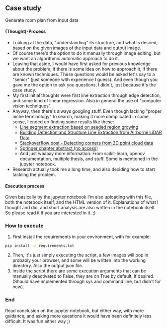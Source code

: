 ## Case study
Generate room plan from input data
#### (Thought)-Process
- Looking at the data, "understanding" its structure, and what is desired,
  based on the given images of the input data and output image.
- Of course there's the option to do it manually through image editing,
  but we want an algorithmic automatic approach to do it.
- Leaving that aside, I would have first asked for previous knowledge
  about the problem, if there is some idea on how to approach it, if
  there are known techniques. These questions would be asked let's say
  to a "senior" (just someone with experience I guess). And even though
  you gave me the option to ask you questions, I didn't, just because
  it's the case study.
- My first initial thoughts were first line extraction through edge detection,
  and some kind of linear regression. Also in general the use of "computer vision
  techniques".
- Anyway, then there's always googling stuff. Even though lacking "proper niche
  terminology" to search, making it more complicated in some sense, I ended up
  finding some results like these:
  * [Line segment extraction based on seeded region growing](https://journals.sagepub.com/doi/pdf/10.1177/1729881418755245)
  * [Building Detection and Structure Line Extraction from Airborne LiDAR Data](https://www.researchgate.net/profile/Pai-Hui-Hsu/publication/267428229_Building_Detection_and_Structure_Line_Extraction_from_Airborne_LiDAR_Data/links/5711ed2f08aeebe07c024b64/Building-Detection-and-Structure-Line-Extraction-from-Airborne-LiDAR-Data.pdf)
  * [Stackoverflow post - Detecting corners from 2D point cloud data](https://stackoverflow.com/questions/59049990/how-can-i-detect-the-corner-from-2d-point-cloud-or-lidar-scanned-data) 
  * [Springer chapter abstract (no access)](https://link.springer.com/chapter/10.1007/978-3-540-36998-1_27)
  * And just waaaay more information. From scikit-learn, opencv documentation, multiple thesis, and stuff. Some is mentioned in the jupyter notebook.
- Research actually took me a long time, and also deciding how to start tackling the problem.

#### Execution process
Given basically by the jupyter notebook I'm also uploading with this file, both the notebook itself,
and the HTML version of it. Explanations of what I thought and did, and short analysis are also
written in the notebook itself. So please read it if you are interested in it. ;)

### How to execute
1. First install the requirements in your environment, with for example:
  ```bash
  pip install -r requirements.txt
  ```
2. Then, it's just simply executing the script, a few images will pop in probably your browser,
  and some will be written into the working directory. Also the output json file.
3. Inside the script there are some execution arguments that can be manually deactivated to False,
  they are on True by default, if desired. (Should have implemented through sys and command line,
  but didn't for now).

### End
Read conclusion on the jupyter notebook, but either way, with more guidance, and asking more questions
it would have been definitely less difficult. It was fun either way ;)

